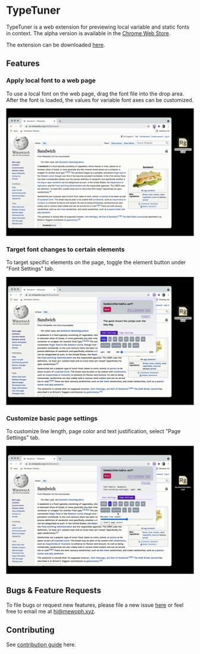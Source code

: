 # TypeTuner

TypeTuner is a web extension for previewing local variable and static fonts in context. The alpha version is available in the [Chrome Web Store](https://chrome.google.com/webstore/detail/typetuner/pjjeiephojmhohpidbjndaipjahchjdh).

The extension can be downloaded [here](https://chrome.google.com/webstore/detail/typetuner/pjjeiephojmhohpidbjndaipjahchjdh).

## Features

### Apply local font to a web page
To use a local font on the web page, drag the font file into the drop area. After the font is loaded, the values for variable font axes can be customized.

![Drop font file into the drop area to replace the web page's font](demo/demo_selectfont.gif)


### Target font changes to certain elements
To target specific elements on the page, toggle the element button under "Font Settings" tab.

![Drop font file into the drop area to replace the web page's font](demo/demo_selector.gif)


### Customize basic page settings
To customize line length, page color and text justification, select "Page Settings" tab.

![Drop font file into the drop area to replace the web page's font](demo/demo_pagesettings.gif)

## Bugs & Feature Requests

To file bugs or request new features, please file a new issue [here](https://github.com/mewoph/typetuner-extension/issues) or feel free to email me at [hi@mewoph.xyz](mailto:hi@mewoph.xyz).

## Contributing

See [contribution guide](CONTRIBUTING.md) here.

